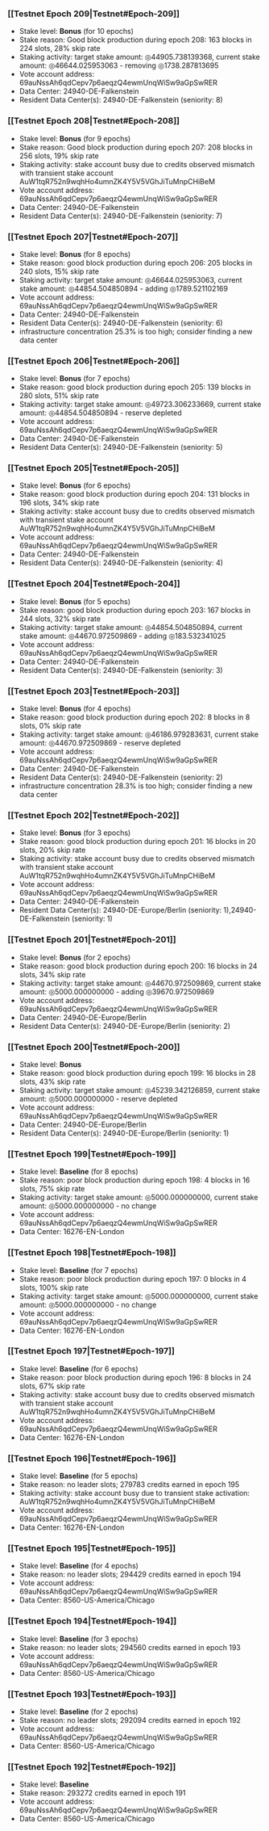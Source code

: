 ### [[Testnet Epoch 209|Testnet#Epoch-209]]
* Stake level: **Bonus** (for 10 epochs)
* Stake reason: Good block production during epoch 208: 163 blocks in 224 slots, 28% skip rate
* Staking activity: target stake amount: ◎44905.738139368, current stake amount: ◎46644.025953063 - removing ◎1738.287813695
* Vote account address: 69auNssAh6qdCepv7p6aeqzQ4ewmUnqWiSw9aGpSwRER
* Data Center: 24940-DE-Falkenstein
* Resident Data Center(s): 24940-DE-Falkenstein (seniority: 8)
### [[Testnet Epoch 208|Testnet#Epoch-208]]
* Stake level: **Bonus** (for 9 epochs)
* Stake reason: Good block production during epoch 207: 208 blocks in 256 slots, 19% skip rate
* Staking activity: stake account busy due to credits observed mismatch with transient stake account AuW1tqR752n9wqhHo4umnZK4Y5V5VGhJiTuMnpCHiBeM
* Vote account address: 69auNssAh6qdCepv7p6aeqzQ4ewmUnqWiSw9aGpSwRER
* Data Center: 24940-DE-Falkenstein
* Resident Data Center(s): 24940-DE-Falkenstein (seniority: 7)
### [[Testnet Epoch 207|Testnet#Epoch-207]]
* Stake level: **Bonus** (for 8 epochs)
* Stake reason: good block production during epoch 206: 205 blocks in 240 slots, 15% skip rate
* Staking activity: target stake amount: ◎46644.025953063, current stake amount: ◎44854.504850894 - adding ◎1789.521102169
* Vote account address: 69auNssAh6qdCepv7p6aeqzQ4ewmUnqWiSw9aGpSwRER
* Data Center: 24940-DE-Falkenstein
* Resident Data Center(s): 24940-DE-Falkenstein (seniority: 6)
* infrastructure concentration 25.3% is too high; consider finding a new data center
### [[Testnet Epoch 206|Testnet#Epoch-206]]
* Stake level: **Bonus** (for 7 epochs)
* Stake reason: good block production during epoch 205: 139 blocks in 280 slots, 51% skip rate
* Staking activity: target stake amount: ◎49723.306233669, current stake amount: ◎44854.504850894 - reserve depleted
* Vote account address: 69auNssAh6qdCepv7p6aeqzQ4ewmUnqWiSw9aGpSwRER
* Data Center: 24940-DE-Falkenstein
* Resident Data Center(s): 24940-DE-Falkenstein (seniority: 5)
### [[Testnet Epoch 205|Testnet#Epoch-205]]
* Stake level: **Bonus** (for 6 epochs)
* Stake reason: good block production during epoch 204: 131 blocks in 196 slots, 34% skip rate
* Staking activity: stake account busy due to credits observed mismatch with transient stake account AuW1tqR752n9wqhHo4umnZK4Y5V5VGhJiTuMnpCHiBeM
* Vote account address: 69auNssAh6qdCepv7p6aeqzQ4ewmUnqWiSw9aGpSwRER
* Data Center: 24940-DE-Falkenstein
* Resident Data Center(s): 24940-DE-Falkenstein (seniority: 4)
### [[Testnet Epoch 204|Testnet#Epoch-204]]
* Stake level: **Bonus** (for 5 epochs)
* Stake reason: good block production during epoch 203: 167 blocks in 244 slots, 32% skip rate
* Staking activity: target stake amount: ◎44854.504850894, current stake amount: ◎44670.972509869 - adding ◎183.532341025
* Vote account address: 69auNssAh6qdCepv7p6aeqzQ4ewmUnqWiSw9aGpSwRER
* Data Center: 24940-DE-Falkenstein
* Resident Data Center(s): 24940-DE-Falkenstein (seniority: 3)
### [[Testnet Epoch 203|Testnet#Epoch-203]]
* Stake level: **Bonus** (for 4 epochs)
* Stake reason: good block production during epoch 202: 8 blocks in 8 slots, 0% skip rate
* Staking activity: target stake amount: ◎46186.979283631, current stake amount: ◎44670.972509869 - reserve depleted
* Vote account address: 69auNssAh6qdCepv7p6aeqzQ4ewmUnqWiSw9aGpSwRER
* Data Center: 24940-DE-Falkenstein
* Resident Data Center(s): 24940-DE-Falkenstein (seniority: 2)
* infrastructure concentration 28.3% is too high; consider finding a new data center
### [[Testnet Epoch 202|Testnet#Epoch-202]]
* Stake level: **Bonus** (for 3 epochs)
* Stake reason: good block production during epoch 201: 16 blocks in 20 slots, 20% skip rate
* Staking activity: stake account busy due to credits observed mismatch with transient stake account AuW1tqR752n9wqhHo4umnZK4Y5V5VGhJiTuMnpCHiBeM
* Vote account address: 69auNssAh6qdCepv7p6aeqzQ4ewmUnqWiSw9aGpSwRER
* Data Center: 24940-DE-Falkenstein
* Resident Data Center(s): 24940-DE-Europe/Berlin (seniority: 1),24940-DE-Falkenstein (seniority: 1)
### [[Testnet Epoch 201|Testnet#Epoch-201]]
* Stake level: **Bonus** (for 2 epochs)
* Stake reason: good block production during epoch 200: 16 blocks in 24 slots, 34% skip rate
* Staking activity: target stake amount: ◎44670.972509869, current stake amount: ◎5000.000000000 - adding ◎39670.972509869
* Vote account address: 69auNssAh6qdCepv7p6aeqzQ4ewmUnqWiSw9aGpSwRER
* Data Center: 24940-DE-Europe/Berlin
* Resident Data Center(s): 24940-DE-Europe/Berlin (seniority: 2)
### [[Testnet Epoch 200|Testnet#Epoch-200]]
* Stake level: **Bonus**
* Stake reason: good block production during epoch 199: 16 blocks in 28 slots, 43% skip rate
* Staking activity: target stake amount: ◎45239.342126859, current stake amount: ◎5000.000000000 - reserve depleted
* Vote account address: 69auNssAh6qdCepv7p6aeqzQ4ewmUnqWiSw9aGpSwRER
* Data Center: 24940-DE-Europe/Berlin
* Resident Data Center(s): 24940-DE-Europe/Berlin (seniority: 1)
### [[Testnet Epoch 199|Testnet#Epoch-199]]
* Stake level: **Baseline** (for 8 epochs)
* Stake reason: poor block production during epoch 198: 4 blocks in 16 slots, 75% skip rate
* Staking activity: target stake amount: ◎5000.000000000, current stake amount: ◎5000.000000000 - no change
* Vote account address: 69auNssAh6qdCepv7p6aeqzQ4ewmUnqWiSw9aGpSwRER
* Data Center: 16276-EN-London
### [[Testnet Epoch 198|Testnet#Epoch-198]]
* Stake level: **Baseline** (for 7 epochs)
* Stake reason: poor block production during epoch 197: 0 blocks in 4 slots, 100% skip rate
* Staking activity: target stake amount: ◎5000.000000000, current stake amount: ◎5000.000000000 - no change
* Vote account address: 69auNssAh6qdCepv7p6aeqzQ4ewmUnqWiSw9aGpSwRER
* Data Center: 16276-EN-London
### [[Testnet Epoch 197|Testnet#Epoch-197]]
* Stake level: **Baseline** (for 6 epochs)
* Stake reason: poor block production during epoch 196: 8 blocks in 24 slots, 67% skip rate
* Staking activity: stake account busy due to credits observed mismatch with transient stake account AuW1tqR752n9wqhHo4umnZK4Y5V5VGhJiTuMnpCHiBeM
* Vote account address: 69auNssAh6qdCepv7p6aeqzQ4ewmUnqWiSw9aGpSwRER
* Data Center: 16276-EN-London
### [[Testnet Epoch 196|Testnet#Epoch-196]]
* Stake level: **Baseline** (for 5 epochs)
* Stake reason: no leader slots; 279783 credits earned in epoch 195
* Staking activity: stake account busy due to transient stake activation: AuW1tqR752n9wqhHo4umnZK4Y5V5VGhJiTuMnpCHiBeM
* Vote account address: 69auNssAh6qdCepv7p6aeqzQ4ewmUnqWiSw9aGpSwRER
* Data Center: 16276-EN-London
### [[Testnet Epoch 195|Testnet#Epoch-195]]
* Stake level: **Baseline** (for 4 epochs)
* Stake reason: no leader slots; 294429 credits earned in epoch 194
* Vote account address: 69auNssAh6qdCepv7p6aeqzQ4ewmUnqWiSw9aGpSwRER
* Data Center: 8560-US-America/Chicago
### [[Testnet Epoch 194|Testnet#Epoch-194]]
* Stake level: **Baseline** (for 3 epochs)
* Stake reason: no leader slots; 294560 credits earned in epoch 193
* Vote account address: 69auNssAh6qdCepv7p6aeqzQ4ewmUnqWiSw9aGpSwRER
* Data Center: 8560-US-America/Chicago
### [[Testnet Epoch 193|Testnet#Epoch-193]]
* Stake level: **Baseline** (for 2 epochs)
* Stake reason: no leader slots; 292094 credits earned in epoch 192
* Vote account address: 69auNssAh6qdCepv7p6aeqzQ4ewmUnqWiSw9aGpSwRER
* Data Center: 8560-US-America/Chicago
### [[Testnet Epoch 192|Testnet#Epoch-192]]
* Stake level: **Baseline**
* Stake reason: 293272 credits earned in epoch 191
* Vote account address: 69auNssAh6qdCepv7p6aeqzQ4ewmUnqWiSw9aGpSwRER
* Data Center: 8560-US-America/Chicago